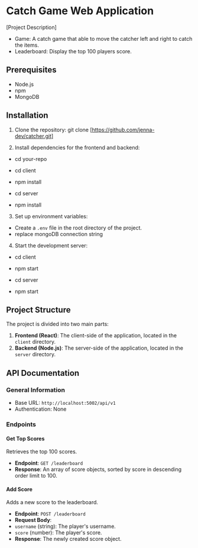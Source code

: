 # Catch Game Web Application

[Project Description]
- Game: A catch game that able to move the catcher left and right to catch the items. 
- Leaderboard: Display the top 100 players score.

## Prerequisites

- Node.js
- npm
- MongoDB

## Installation

1. Clone the repository:
git clone [https://github.com/jenna-dev/catcher.git]

2. Install dependencies for the frontend and backend:
- cd your-repo
- cd client
- npm install

- cd server
- npm install

3. Set up environment variables:
- Create a `.env` file in the root directory of the project.
- replace mongoDB connection string

4. Start the development server:
- cd client
- npm start

- cd server
- npm start

## Project Structure

The project is divided into two main parts:

1. **Frontend (React)**: The client-side of the application, located in the `client` directory.
2. **Backend (Node.js)**: The server-side of the application, located in the `server` directory.

## API Documentation

### General Information

- Base URL: `http://localhost:5002/api/v1`
- Authentication: None

### Endpoints

#### Get Top Scores

Retrieves the top 100 scores.

- **Endpoint**: `GET /leaderboard`
- **Response**: An array of score objects, sorted by score in descending order limit to 100.

#### Add Score

Adds a new score to the leaderboard.

- **Endpoint**: `POST /leaderboard`
- **Request Body**:
- `username` (string): The player's username.
- `score` (number): The player's score.
- **Response**: The newly created score object.
